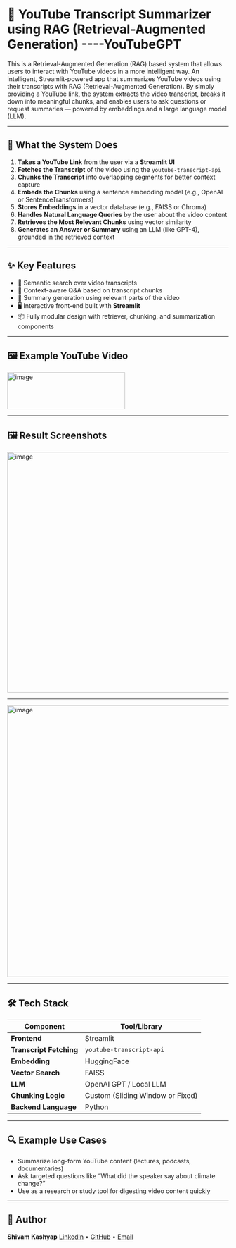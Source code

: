 # 🎥 YouTube Transcript Summarizer using RAG (Retrieval-Augmented Generation)   ----YouTubeGPT

This is a Retrieval-Augmented Generation (RAG) based system that allows users to interact with YouTube videos in a more intelligent way.
An intelligent, Streamlit-powered app that summarizes YouTube videos using their transcripts with RAG (Retrieval-Augmented Generation).
By simply providing a YouTube link, the system extracts the video transcript, breaks it down into meaningful chunks, and enables users to ask questions or request summaries — powered by embeddings and a large language model (LLM).

---

## 🧠 What the System Does

1. **Takes a YouTube Link** from the user via a **Streamlit UI**
2. **Fetches the Transcript** of the video using the `youtube-transcript-api`
3. **Chunks the Transcript** into overlapping segments for better context capture
4. **Embeds the Chunks** using a sentence embedding model (e.g., OpenAI or SentenceTransformers)
5. **Stores Embeddings** in a vector database (e.g., FAISS or Chroma)
6. **Handles Natural Language Queries** by the user about the video content
7. **Retrieves the Most Relevant Chunks** using vector similarity
8. **Generates an Answer or Summary** using an LLM (like GPT-4), grounded in the retrieved context

---

## ✨ Key Features

* 🎯 Semantic search over video transcripts
* 💬 Context-aware Q\&A based on transcript chunks
* 📄 Summary generation using relevant parts of the video
* 🖥️ Interactive front-end built with **Streamlit**
* 📦 Fully modular design with retriever, chunking, and summarization components

---
## 🖼️ Example YouTube Video

<img width="268" height="84" alt="image" src="https://github.com/user-attachments/assets/41ba9c04-33e3-4400-bbaf-80721e0f6191" />

---

## 🖼️ Result Screenshots

<img width="666" height="546" alt="image" src="https://github.com/user-attachments/assets/6a0e7020-9875-455e-a443-1bc1711d26c8" />

---

<img width="684" height="617" alt="image" src="https://github.com/user-attachments/assets/187b26f0-817a-474d-adc6-4ec11e8ed345" />


---

## 🛠️ Tech Stack

| Component               | Tool/Library                     |
| ----------------------- | -------------------------------- |
| **Frontend**            | Streamlit                        |
| **Transcript Fetching** | `youtube-transcript-api`         |
| **Embedding**           | HuggingFace                      |
| **Vector Search**       | FAISS                            |
| **LLM**                 | OpenAI GPT / Local LLM           |
| **Chunking Logic**      | Custom (Sliding Window or Fixed) |
| **Backend Language**    | Python                           |

---

## 🔍 Example Use Cases

* Summarize long-form YouTube content (lectures, podcasts, documentaries)
* Ask targeted questions like “What did the speaker say about climate change?”
* Use as a research or study tool for digesting video content quickly

---

## 👤 Author

**Shivam Kashyap**
[LinkedIn](https://www.linkedin.com/in/shivam-kashyap-2768691b5) • [GitHub](https://github.com/shivam4776) • [Email](mailto:shivam4776kashyap@gmail.com)

